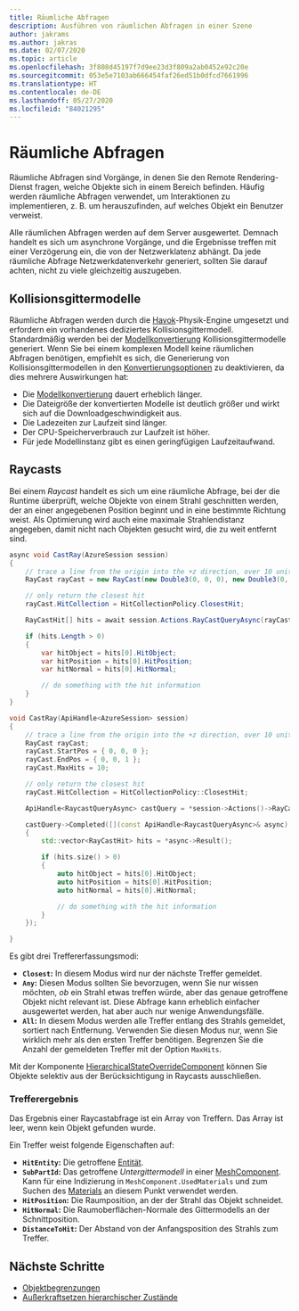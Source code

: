 ```yaml
---
title: Räumliche Abfragen
description: Ausführen von räumlichen Abfragen in einer Szene
author: jakrams
ms.author: jakras
ms.date: 02/07/2020
ms.topic: article
ms.openlocfilehash: 3f808d45197f7d9ee23d3f809a2ab0452e92c20e
ms.sourcegitcommit: 053e5e7103ab666454faf26ed51b0dfcd7661996
ms.translationtype: HT
ms.contentlocale: de-DE
ms.lasthandoff: 05/27/2020
ms.locfileid: "84021295"
---
```

# <a name="spatial-queries"></a>Räumliche Abfragen

Räumliche Abfragen sind Vorgänge, in denen Sie den Remote Rendering-Dienst fragen, welche Objekte sich in einem Bereich befinden. Häufig werden räumliche Abfragen verwendet, um Interaktionen zu implementieren, z. B. um herauszufinden, auf welches Objekt ein Benutzer verweist.

Alle räumlichen Abfragen werden auf dem Server ausgewertet. Demnach handelt es sich um asynchrone Vorgänge, und die Ergebnisse treffen mit einer Verzögerung ein, die von der Netzwerklatenz abhängt. Da jede räumliche Abfrage Netzwerkdatenverkehr generiert, sollten Sie darauf achten, nicht zu viele gleichzeitig auszugeben.

## <a name="collision-meshes"></a>Kollisionsgittermodelle

Räumliche Abfragen werden durch die [Havok](https://www.havok.com/products/havok-physics)-Physik-Engine umgesetzt und erfordern ein vorhandenes dediziertes Kollisionsgittermodell. Standardmäßig werden bei der [Modellkonvertierung](../../how-tos/conversion/model-conversion.md) Kollisionsgittermodelle generiert. Wenn Sie bei einem komplexen Modell keine räumlichen Abfragen benötigen, empfiehlt es sich, die Generierung von Kollisionsgittermodellen in den [Konvertierungsoptionen](../../how-tos/conversion/configure-model-conversion.md) zu deaktivieren, da dies mehrere Auswirkungen hat:

* Die [Modellkonvertierung](../../how-tos/conversion/model-conversion.md) dauert erheblich länger.
* Die Dateigröße der konvertierten Modelle ist deutlich größer und wirkt sich auf die Downloadgeschwindigkeit aus.
* Die Ladezeiten zur Laufzeit sind länger.
* Der CPU-Speicherverbrauch zur Laufzeit ist höher.
* Für jede Modellinstanz gibt es einen geringfügigen Laufzeitaufwand.

## <a name="ray-casts"></a>Raycasts

Bei einem *Raycast* handelt es sich um eine räumliche Abfrage, bei der die Runtime überprüft, welche Objekte von einem Strahl geschnitten werden, der an einer angegebenen Position beginnt und in eine bestimmte Richtung weist. Als Optimierung wird auch eine maximale Strahlendistanz angegeben, damit nicht nach Objekten gesucht wird, die zu weit entfernt sind.

```cs
async void CastRay(AzureSession session)
{
    // trace a line from the origin into the +z direction, over 10 units of distance.
    RayCast rayCast = new RayCast(new Double3(0, 0, 0), new Double3(0, 0, 1), 10);

    // only return the closest hit
    rayCast.HitCollection = HitCollectionPolicy.ClosestHit;

    RayCastHit[] hits = await session.Actions.RayCastQueryAsync(rayCast).AsTask();

    if (hits.Length > 0)
    {
        var hitObject = hits[0].HitObject;
        var hitPosition = hits[0].HitPosition;
        var hitNormal = hits[0].HitNormal;

        // do something with the hit information
    }
}
```

```cpp
void CastRay(ApiHandle<AzureSession> session)
{
    // trace a line from the origin into the +z direction, over 10 units of distance.
    RayCast rayCast;
    rayCast.StartPos = { 0, 0, 0 };
    rayCast.EndPos = { 0, 0, 1 };
    rayCast.MaxHits = 10;

    // only return the closest hit
    rayCast.HitCollection = HitCollectionPolicy::ClosestHit;

    ApiHandle<RaycastQueryAsync> castQuery = *session->Actions()->RayCastQueryAsync(rayCast);

    castQuery->Completed([](const ApiHandle<RaycastQueryAsync>& async)
    {
        std::vector<RayCastHit> hits = *async->Result();

        if (hits.size() > 0)
        {
            auto hitObject = hits[0].HitObject;
            auto hitPosition = hits[0].HitPosition;
            auto hitNormal = hits[0].HitNormal;

            // do something with the hit information
        }
    });

}
```


Es gibt drei Treffererfassungsmodi:

* **`Closest`:** In diesem Modus wird nur der nächste Treffer gemeldet.
* **`Any`:** Diesen Modus sollten Sie bevorzugen, wenn Sie nur wissen möchten, *ob* ein Strahl etwas treffen würde, aber das genaue getroffene Objekt nicht relevant ist. Diese Abfrage kann erheblich einfacher ausgewertet werden, hat aber auch nur wenige Anwendungsfälle.
* **`All`:** In diesem Modus werden alle Treffer entlang des Strahls gemeldet, sortiert nach Entfernung. Verwenden Sie diesen Modus nur, wenn Sie wirklich mehr als den ersten Treffer benötigen. Begrenzen Sie die Anzahl der gemeldeten Treffer mit der Option `MaxHits`.

Mit der Komponente [HierarchicalStateOverrideComponent](override-hierarchical-state.md) können Sie Objekte selektiv aus der Berücksichtigung in Raycasts ausschließen.

<!--
The CollisionMask allows the query to consider or ignore some objects based on their collision layer. If an object has layer L, it will be hit only if the mask has bit L set.
It is useful in case you want to ignore objects, for instance when setting an object transparent, and trying to select another object behind it.
TODO : Add an API to make that possible.
-->

### <a name="hit-result"></a>Trefferergebnis

Das Ergebnis einer Raycastabfrage ist ein Array von Treffern. Das Array ist leer, wenn kein Objekt gefunden wurde.

Ein Treffer weist folgende Eigenschaften auf:

* **`HitEntity`:** Die getroffene [Entität](../../concepts/entities.md).
* **`SubPartId`:** Das getroffene *Untergittermodell* in einer [MeshComponent](../../concepts/meshes.md). Kann für eine Indizierung in `MeshComponent.UsedMaterials` und zum Suchen des [Materials](../../concepts/materials.md) an diesem Punkt verwendet werden.
* **`HitPosition`:** Die Raumposition, an der der Strahl das Objekt schneidet.
* **`HitNormal`:** Die Raumoberflächen-Normale des Gittermodells an der Schnittposition.
* **`DistanceToHit`:** Der Abstand von der Anfangsposition des Strahls zum Treffer.

## <a name="next-steps"></a>Nächste Schritte

* [Objektbegrenzungen](../../concepts/object-bounds.md)
* [Außerkraftsetzen hierarchischer Zustände](override-hierarchical-state.md)
